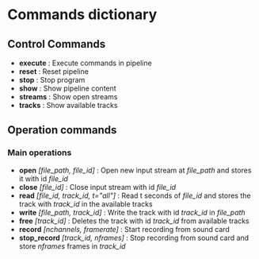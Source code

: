 # Commands dictionary

## Control Commands
* **execute** : Execute commands in pipeline
* **reset** : Reset pipeline
* **stop** : Stop program
* **show** : Show pipeline content
* **streams** : Show open streams
* **tracks** : Show available tracks

## Operation commands

### Main operations
* **open** *[file_path, file_id]* : Open new input stream at *file_path* and stores it with id *file_id*
* **close** *[file_id]* : Close input stream with id *file_id*
* **read** *[file_id, track_id, t="all"]* : Read t seconds of *file_id* and stores the track with *track_id* in the available tracks
* **write** *[file_path, track_id]* : Write the track with id *track_id* in *file_path*
* **free** *[track_id]* : Deletes the track with id *track_id* from available tracks
* **record** *[nchannels, framerate]* : Start recording from sound card
* **stop_record** *[track_id, nframes]* : Stop recording from sound card and store *nframes* frames in *track_id*



 
